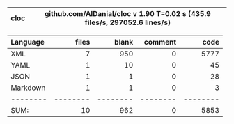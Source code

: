 
cloc|github.com/AlDanial/cloc v 1.90  T=0.02 s (435.9 files/s, 297052.6 lines/s)
--- | ---

Language|files|blank|comment|code
:-------|-------:|-------:|-------:|-------:
XML|7|950|0|5777
YAML|1|10|0|45
JSON|1|1|0|28
Markdown|1|1|0|3
--------|--------|--------|--------|--------
SUM:|10|962|0|5853
